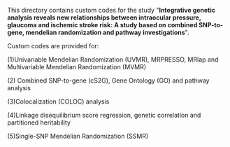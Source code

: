 This directory contains custom codes for the study "**Integrative genetic analysis reveals new relationships between intraocular pressure, glaucoma and ischemic stroke risk: A study based on combined SNP-to-gene, mendelian randomization and pathway investigations**".



Custom codes are provided for:

(1)Univariable Mendelian Randomization (UVMR), MRPRESSO, MRlap and Multivariable Mendelian Randomization (MVMR)

(2) Combined SNP-to-gene (cS2G), Gene Ontology (GO) and pathway analysis

(3)Colocalization (COLOC) analysis

(4)Linkage disequilibrium score regression, genetic correlation and partitioned heritability

(5)Single-SNP Mendelian Randomization (SSMR)

